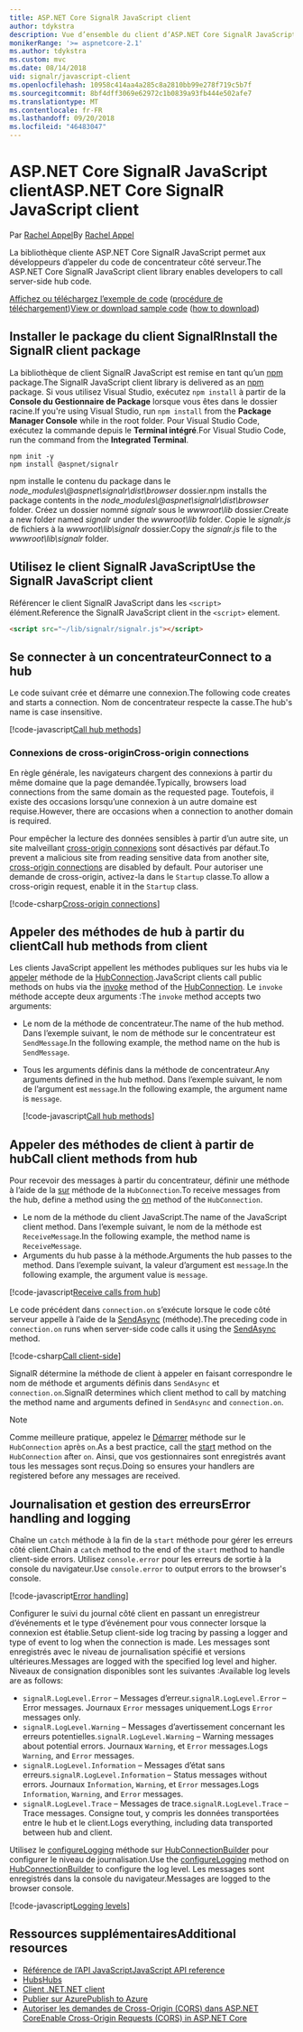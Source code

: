 ```yaml
---
title: ASP.NET Core SignalR JavaScript client
author: tdykstra
description: Vue d’ensemble du client d’ASP.NET Core SignalR JavaScript.
monikerRange: '>= aspnetcore-2.1'
ms.author: tdykstra
ms.custom: mvc
ms.date: 08/14/2018
uid: signalr/javascript-client
ms.openlocfilehash: 10958c414aa4a285c8a2810bb99e278f719c5b7f
ms.sourcegitcommit: 8bf4dff3069e62972c1b0839a93fb444e502afe7
ms.translationtype: MT
ms.contentlocale: fr-FR
ms.lasthandoff: 09/20/2018
ms.locfileid: "46483047"
---
```

# <a name="aspnet-core-signalr-javascript-client"></a><span data-ttu-id="cfd7f-103">ASP.NET Core SignalR JavaScript client</span><span class="sxs-lookup"><span data-stu-id="cfd7f-103">ASP.NET Core SignalR JavaScript client</span></span>

<span data-ttu-id="cfd7f-104">Par [Rachel Appel](http://twitter.com/rachelappel)</span><span class="sxs-lookup"><span data-stu-id="cfd7f-104">By [Rachel Appel](http://twitter.com/rachelappel)</span></span>

<span data-ttu-id="cfd7f-105">La bibliothèque cliente ASP.NET Core SignalR JavaScript permet aux développeurs d’appeler du code de concentrateur côté serveur.</span><span class="sxs-lookup"><span data-stu-id="cfd7f-105">The ASP.NET Core SignalR JavaScript client library enables developers to call server-side hub code.</span></span>

<span data-ttu-id="cfd7f-106">[Affichez ou téléchargez l’exemple de code](https://github.com/aspnet/Docs/tree/live/aspnetcore/signalr/javascript-client/sample) ([procédure de téléchargement](xref:tutorials/index#how-to-download-a-sample))</span><span class="sxs-lookup"><span data-stu-id="cfd7f-106">[View or download sample code](https://github.com/aspnet/Docs/tree/live/aspnetcore/signalr/javascript-client/sample) ([how to download](xref:tutorials/index#how-to-download-a-sample))</span></span>

## <a name="install-the-signalr-client-package"></a><span data-ttu-id="cfd7f-107">Installer le package du client SignalR</span><span class="sxs-lookup"><span data-stu-id="cfd7f-107">Install the SignalR client package</span></span>

<span data-ttu-id="cfd7f-108">La bibliothèque de client SignalR JavaScript est remise en tant qu’un [npm](https://www.npmjs.com/) package.</span><span class="sxs-lookup"><span data-stu-id="cfd7f-108">The SignalR JavaScript client library is delivered as an [npm](https://www.npmjs.com/) package.</span></span> <span data-ttu-id="cfd7f-109">Si vous utilisez Visual Studio, exécutez `npm install` à partir de la **Console du Gestionnaire de Package** lorsque vous êtes dans le dossier racine.</span><span class="sxs-lookup"><span data-stu-id="cfd7f-109">If you're using Visual Studio, run `npm install` from the **Package Manager Console** while in the root folder.</span></span> <span data-ttu-id="cfd7f-110">Pour Visual Studio Code, exécutez la commande depuis le **Terminal intégré**.</span><span class="sxs-lookup"><span data-stu-id="cfd7f-110">For Visual Studio Code, run the command from the **Integrated Terminal**.</span></span>

  ```console
  npm init -y
  npm install @aspnet/signalr
  ```

<span data-ttu-id="cfd7f-111">npm installe le contenu du package dans le *node_modules\\@aspnet\signalr\dist\browser* dossier.</span><span class="sxs-lookup"><span data-stu-id="cfd7f-111">npm installs the package contents in the *node_modules\\@aspnet\signalr\dist\browser* folder.</span></span> <span data-ttu-id="cfd7f-112">Créez un dossier nommé *signalr* sous le *wwwroot\\lib* dossier.</span><span class="sxs-lookup"><span data-stu-id="cfd7f-112">Create a new folder named *signalr* under the *wwwroot\\lib* folder.</span></span> <span data-ttu-id="cfd7f-113">Copie le *signalr.js* de fichiers à la *wwwroot\lib\signalr* dossier.</span><span class="sxs-lookup"><span data-stu-id="cfd7f-113">Copy the *signalr.js* file to the *wwwroot\lib\signalr* folder.</span></span>

## <a name="use-the-signalr-javascript-client"></a><span data-ttu-id="cfd7f-114">Utilisez le client SignalR JavaScript</span><span class="sxs-lookup"><span data-stu-id="cfd7f-114">Use the SignalR JavaScript client</span></span>

<span data-ttu-id="cfd7f-115">Référencer le client SignalR JavaScript dans les `<script>` élément.</span><span class="sxs-lookup"><span data-stu-id="cfd7f-115">Reference the SignalR JavaScript client in the `<script>` element.</span></span>

```html
<script src="~/lib/signalr/signalr.js"></script>
```

## <a name="connect-to-a-hub"></a><span data-ttu-id="cfd7f-116">Se connecter à un concentrateur</span><span class="sxs-lookup"><span data-stu-id="cfd7f-116">Connect to a hub</span></span>

<span data-ttu-id="cfd7f-117">Le code suivant crée et démarre une connexion.</span><span class="sxs-lookup"><span data-stu-id="cfd7f-117">The following code creates and starts a connection.</span></span> <span data-ttu-id="cfd7f-118">Nom de concentrateur respecte la casse.</span><span class="sxs-lookup"><span data-stu-id="cfd7f-118">The hub's name is case insensitive.</span></span>

[!code-javascript[Call hub methods](javascript-client/sample/wwwroot/js/chat.js?range=9-12,28)]

### <a name="cross-origin-connections"></a><span data-ttu-id="cfd7f-119">Connexions de cross-origin</span><span class="sxs-lookup"><span data-stu-id="cfd7f-119">Cross-origin connections</span></span>

<span data-ttu-id="cfd7f-120">En règle générale, les navigateurs chargent des connexions à partir du même domaine que la page demandée.</span><span class="sxs-lookup"><span data-stu-id="cfd7f-120">Typically, browsers load connections from the same domain as the requested page.</span></span> <span data-ttu-id="cfd7f-121">Toutefois, il existe des occasions lorsqu’une connexion à un autre domaine est requise.</span><span class="sxs-lookup"><span data-stu-id="cfd7f-121">However, there are occasions when a connection to another domain is required.</span></span>

<span data-ttu-id="cfd7f-122">Pour empêcher la lecture des données sensibles à partir d’un autre site, un site malveillant [cross-origin connexions](xref:security/cors) sont désactivés par défaut.</span><span class="sxs-lookup"><span data-stu-id="cfd7f-122">To prevent a malicious site from reading sensitive data from another site, [cross-origin connections](xref:security/cors) are disabled by default.</span></span> <span data-ttu-id="cfd7f-123">Pour autoriser une demande de cross-origin, activez-la dans le `Startup` classe.</span><span class="sxs-lookup"><span data-stu-id="cfd7f-123">To allow a cross-origin request, enable it in the `Startup` class.</span></span>

[!code-csharp[Cross-origin connections](javascript-client/sample/Startup.cs?highlight=29-35,56)]

## <a name="call-hub-methods-from-client"></a><span data-ttu-id="cfd7f-124">Appeler des méthodes de hub à partir du client</span><span class="sxs-lookup"><span data-stu-id="cfd7f-124">Call hub methods from client</span></span>

<span data-ttu-id="cfd7f-125">Les clients JavaScript appellent les méthodes publiques sur les hubs via le [appeler](/javascript/api/%40aspnet/signalr/hubconnection#invoke) méthode de la [HubConnection](/javascript/api/%40aspnet/signalr/hubconnection).</span><span class="sxs-lookup"><span data-stu-id="cfd7f-125">JavaScript clients call public methods on hubs via the [invoke](/javascript/api/%40aspnet/signalr/hubconnection#invoke) method of the [HubConnection](/javascript/api/%40aspnet/signalr/hubconnection).</span></span> <span data-ttu-id="cfd7f-126">Le `invoke` méthode accepte deux arguments :</span><span class="sxs-lookup"><span data-stu-id="cfd7f-126">The `invoke` method accepts two arguments:</span></span>

* <span data-ttu-id="cfd7f-127">Le nom de la méthode de concentrateur.</span><span class="sxs-lookup"><span data-stu-id="cfd7f-127">The name of the hub method.</span></span> <span data-ttu-id="cfd7f-128">Dans l’exemple suivant, le nom de méthode sur le concentrateur est `SendMessage`.</span><span class="sxs-lookup"><span data-stu-id="cfd7f-128">In the following example, the method name on the hub is `SendMessage`.</span></span>
* <span data-ttu-id="cfd7f-129">Tous les arguments définis dans la méthode de concentrateur.</span><span class="sxs-lookup"><span data-stu-id="cfd7f-129">Any arguments defined in the hub method.</span></span> <span data-ttu-id="cfd7f-130">Dans l’exemple suivant, le nom de l’argument est `message`.</span><span class="sxs-lookup"><span data-stu-id="cfd7f-130">In the following example, the argument name is `message`.</span></span>

  [!code-javascript[Call hub methods](javascript-client/sample/wwwroot/js/chat.js?range=24)]

## <a name="call-client-methods-from-hub"></a><span data-ttu-id="cfd7f-131">Appeler des méthodes de client à partir de hub</span><span class="sxs-lookup"><span data-stu-id="cfd7f-131">Call client methods from hub</span></span>

<span data-ttu-id="cfd7f-132">Pour recevoir des messages à partir du concentrateur, définir une méthode à l’aide de la [sur](/javascript/api/%40aspnet/signalr/hubconnection#on) méthode de la `HubConnection`.</span><span class="sxs-lookup"><span data-stu-id="cfd7f-132">To receive messages from the hub, define a method using the [on](/javascript/api/%40aspnet/signalr/hubconnection#on) method of the `HubConnection`.</span></span>

* <span data-ttu-id="cfd7f-133">Le nom de la méthode du client JavaScript.</span><span class="sxs-lookup"><span data-stu-id="cfd7f-133">The name of the JavaScript client method.</span></span> <span data-ttu-id="cfd7f-134">Dans l’exemple suivant, le nom de la méthode est `ReceiveMessage`.</span><span class="sxs-lookup"><span data-stu-id="cfd7f-134">In the following example, the method name is `ReceiveMessage`.</span></span>
* <span data-ttu-id="cfd7f-135">Arguments du hub passe à la méthode.</span><span class="sxs-lookup"><span data-stu-id="cfd7f-135">Arguments the hub passes to the method.</span></span> <span data-ttu-id="cfd7f-136">Dans l’exemple suivant, la valeur d’argument est `message`.</span><span class="sxs-lookup"><span data-stu-id="cfd7f-136">In the following example, the argument value is `message`.</span></span>

[!code-javascript[Receive calls from hub](javascript-client/sample/wwwroot/js/chat.js?range=14-19)]

<span data-ttu-id="cfd7f-137">Le code précédent dans `connection.on` s’exécute lorsque le code côté serveur appelle à l’aide de la [SendAsync](/dotnet/api/microsoft.aspnetcore.signalr.clientproxyextensions.sendasync) (méthode).</span><span class="sxs-lookup"><span data-stu-id="cfd7f-137">The preceding code in `connection.on` runs when server-side code calls it using the [SendAsync](/dotnet/api/microsoft.aspnetcore.signalr.clientproxyextensions.sendasync) method.</span></span>

[!code-csharp[Call client-side](javascript-client/sample/hubs/chathub.cs?range=8-11)]

<span data-ttu-id="cfd7f-138">SignalR détermine la méthode de client à appeler en faisant correspondre le nom de méthode et arguments définis dans `SendAsync` et `connection.on`.</span><span class="sxs-lookup"><span data-stu-id="cfd7f-138">SignalR determines which client method to call by matching the method name and arguments defined in `SendAsync` and `connection.on`.</span></span>

> [!NOTE]
> <span data-ttu-id="cfd7f-139">Comme meilleure pratique, appelez le [Démarrer](/javascript/api/%40aspnet/signalr/hubconnection#start) méthode sur le `HubConnection` après `on`.</span><span class="sxs-lookup"><span data-stu-id="cfd7f-139">As a best practice, call the [start](/javascript/api/%40aspnet/signalr/hubconnection#start) method on the `HubConnection` after `on`.</span></span> <span data-ttu-id="cfd7f-140">Ainsi, que vos gestionnaires sont enregistrés avant tous les messages sont reçus.</span><span class="sxs-lookup"><span data-stu-id="cfd7f-140">Doing so ensures your handlers are registered before any messages are received.</span></span>

## <a name="error-handling-and-logging"></a><span data-ttu-id="cfd7f-141">Journalisation et gestion des erreurs</span><span class="sxs-lookup"><span data-stu-id="cfd7f-141">Error handling and logging</span></span>

<span data-ttu-id="cfd7f-142">Chaîne un `catch` méthode à la fin de la `start` méthode pour gérer les erreurs côté client.</span><span class="sxs-lookup"><span data-stu-id="cfd7f-142">Chain a `catch` method to the end of the `start` method to handle client-side errors.</span></span> <span data-ttu-id="cfd7f-143">Utilisez `console.error` pour les erreurs de sortie à la console du navigateur.</span><span class="sxs-lookup"><span data-stu-id="cfd7f-143">Use `console.error` to output errors to the browser's console.</span></span>

[!code-javascript[Error handling](javascript-client/sample/wwwroot/js/chat.js?range=28)]

<span data-ttu-id="cfd7f-144">Configurer le suivi du journal côté client en passant un enregistreur d’événements et le type d’événement pour vous connecter lorsque la connexion est établie.</span><span class="sxs-lookup"><span data-stu-id="cfd7f-144">Setup client-side log tracing by passing a logger and type of event to log when the connection is made.</span></span> <span data-ttu-id="cfd7f-145">Les messages sont enregistrés avec le niveau de journalisation spécifié et versions ultérieures.</span><span class="sxs-lookup"><span data-stu-id="cfd7f-145">Messages are logged with the specified log level and higher.</span></span> <span data-ttu-id="cfd7f-146">Niveaux de consignation disponibles sont les suivantes :</span><span class="sxs-lookup"><span data-stu-id="cfd7f-146">Available log levels are as follows:</span></span>

* <span data-ttu-id="cfd7f-147">`signalR.LogLevel.Error` &ndash; Messages d’erreur.</span><span class="sxs-lookup"><span data-stu-id="cfd7f-147">`signalR.LogLevel.Error` &ndash; Error messages.</span></span> <span data-ttu-id="cfd7f-148">Journaux `Error` messages uniquement.</span><span class="sxs-lookup"><span data-stu-id="cfd7f-148">Logs `Error` messages only.</span></span>
* <span data-ttu-id="cfd7f-149">`signalR.LogLevel.Warning` &ndash; Messages d’avertissement concernant les erreurs potentielles.</span><span class="sxs-lookup"><span data-stu-id="cfd7f-149">`signalR.LogLevel.Warning` &ndash; Warning messages about potential errors.</span></span> <span data-ttu-id="cfd7f-150">Journaux `Warning`, et `Error` messages.</span><span class="sxs-lookup"><span data-stu-id="cfd7f-150">Logs `Warning`, and `Error` messages.</span></span>
* <span data-ttu-id="cfd7f-151">`signalR.LogLevel.Information` &ndash; Messages d’état sans erreurs.</span><span class="sxs-lookup"><span data-stu-id="cfd7f-151">`signalR.LogLevel.Information` &ndash; Status messages without errors.</span></span> <span data-ttu-id="cfd7f-152">Journaux `Information`, `Warning`, et `Error` messages.</span><span class="sxs-lookup"><span data-stu-id="cfd7f-152">Logs `Information`, `Warning`, and `Error` messages.</span></span>
* <span data-ttu-id="cfd7f-153">`signalR.LogLevel.Trace` &ndash; Messages de trace.</span><span class="sxs-lookup"><span data-stu-id="cfd7f-153">`signalR.LogLevel.Trace` &ndash; Trace messages.</span></span> <span data-ttu-id="cfd7f-154">Consigne tout, y compris les données transportées entre le hub et le client.</span><span class="sxs-lookup"><span data-stu-id="cfd7f-154">Logs everything, including data transported between hub and client.</span></span>

<span data-ttu-id="cfd7f-155">Utilisez le [configureLogging](/javascript/api/%40aspnet/signalr/hubconnectionbuilder#configurelogging) méthode sur [HubConnectionBuilder](/javascript/api/%40aspnet/signalr/hubconnectionbuilder) pour configurer le niveau de journalisation.</span><span class="sxs-lookup"><span data-stu-id="cfd7f-155">Use the [configureLogging](/javascript/api/%40aspnet/signalr/hubconnectionbuilder#configurelogging) method on [HubConnectionBuilder](/javascript/api/%40aspnet/signalr/hubconnectionbuilder) to configure the log level.</span></span> <span data-ttu-id="cfd7f-156">Les messages sont enregistrés dans la console du navigateur.</span><span class="sxs-lookup"><span data-stu-id="cfd7f-156">Messages are logged to the browser console.</span></span>

[!code-javascript[Logging levels](javascript-client/sample/wwwroot/js/chat.js?range=9-12)]

## <a name="additional-resources"></a><span data-ttu-id="cfd7f-157">Ressources supplémentaires</span><span class="sxs-lookup"><span data-stu-id="cfd7f-157">Additional resources</span></span>

* [<span data-ttu-id="cfd7f-158">Référence de l’API JavaScript</span><span class="sxs-lookup"><span data-stu-id="cfd7f-158">JavaScript API reference</span></span>](/javascript/api/?view=signalr-js-latest)
* [<span data-ttu-id="cfd7f-159">Hubs</span><span class="sxs-lookup"><span data-stu-id="cfd7f-159">Hubs</span></span>](xref:signalr/hubs)
* [<span data-ttu-id="cfd7f-160">Client .NET</span><span class="sxs-lookup"><span data-stu-id="cfd7f-160">.NET client</span></span>](xref:signalr/dotnet-client)
* [<span data-ttu-id="cfd7f-161">Publier sur Azure</span><span class="sxs-lookup"><span data-stu-id="cfd7f-161">Publish to Azure</span></span>](xref:signalr/publish-to-azure-web-app)
* [<span data-ttu-id="cfd7f-162">Autoriser les demandes de Cross-Origin (CORS) dans ASP.NET Core</span><span class="sxs-lookup"><span data-stu-id="cfd7f-162">Enable Cross-Origin Requests (CORS) in ASP.NET Core</span></span>](xref:security/cors)
